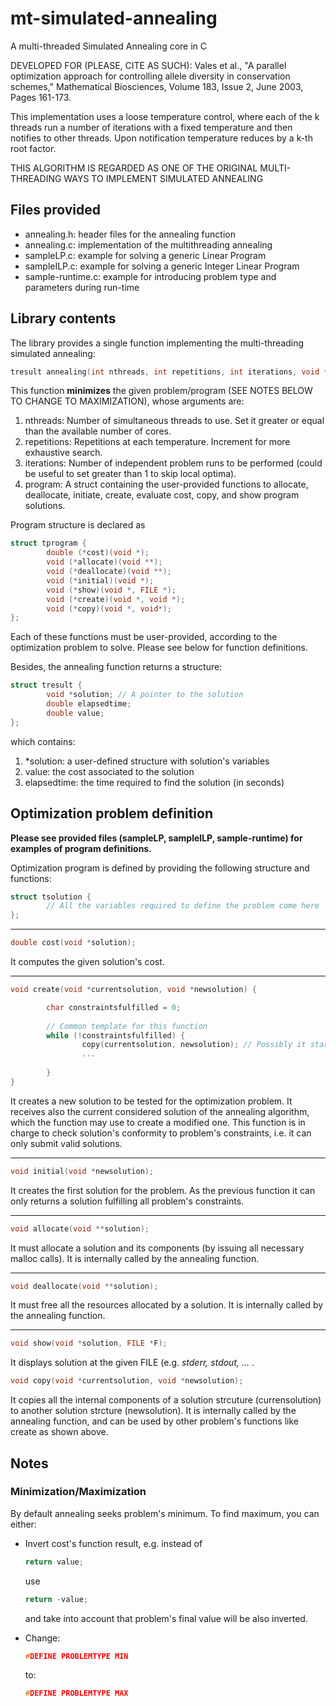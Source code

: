 # mt-simulated-annealing
A multi-threaded Simulated Annealing core in C

DEVELOPED FOR (PLEASE, CITE AS SUCH):
Vales et al., "A parallel optimization approach for controlling allele diversity in conservation schemes,"
Mathematical Biosciences, Volume 183, Issue 2, June 2003, Pages 161-173.

This implementation uses a loose temperature control, where each of the k threads run a number of iterations
with a fixed temperature and then notifies to other threads. Upon notification temperature reduces by 
a k-th root factor.

THIS ALGORITHM IS REGARDED AS ONE OF THE ORIGINAL MULTI-THREADING WAYS TO IMPLEMENT SIMULATED ANNEALING


<h2>Files provided</h2>

<ul>
<li> annealing.h: header files for the annealing function
<li> annealing.c: implementation of the multithreading annealing
<li> sampleLP.c: example for solving a generic Linear Program
<li> sampleILP.c: example for solving a generic Integer Linear Program
<li> sample-runtime.c: example for introducing problem type and parameters during run-time
</ul>

<h2>Library contents</h2>

The library provides a single function implementing the multi-threading simulated annealing:<br>

```c
tresult annealing(int nthreads, int repetitions, int iterations, void *program);
```

This function <b>minimizes</b> the given problem/program (SEE NOTES BELOW TO CHANGE TO MAXIMIZATION), whose arguments are:

<ol>
<li> nthreads: Number of simultaneous threads to use. Set it greater or equal than the available number of cores.
<li> repetitions: Repetitions at each temperature. Increment for more exhaustive search. 
<li> iterations: Number of independent problem runs to be performed (could be useful to set greater than 1 to skip local optima). 
<li> program: A struct containing the user-provided functions to allocate, deallocate, initiate, create, evaluate cost, copy, and show program solutions.
</ol>

Program structure is declared as 

```c
struct tprogram {
        double (*cost)(void *);
        void (*allocate)(void **);
        void (*deallocate)(void **);
        void (*initial)(void *);
        void (*show)(void *, FILE *);
        void (*create)(void *, void *);
        void (*copy)(void *, void*);
};
```

Each of these functions must be user-provided, according to the optimization problem to solve. Please see below for function definitions.

Besides, the annealing function returns a structure:

```c
struct tresult {
        void *solution; // A pointer to the solution
        double elapsedtime;
        double value;
};
```

which contains: 

<ol>
<li> *solution: a user-defined structure with solution's variables   
<li> value: the cost associated to the solution
<li> elapsedtime: the time required to find the solution (in seconds)
</ol>

<h2>Optimization problem definition</h2>

<b>Please see provided files (sampleLP, sampleILP, sample-runtime) for examples of program definitions.</b>

Optimization program is defined by providing the following structure and functions:

```c
struct tsolution {
        // All the variables required to define the problem come here
};
```
<hr>

```c
double cost(void *solution); 
```

It computes the given solution's cost.

<hr>

```c
void create(void *currentsolution, void *newsolution) {

        char constraintsfulfilled = 0;
        
        // Common template for this function
        while (!constraintsfulfilled) {
                copy(currentsolution, newsolution); // Possibly it starts by creating a copy of the current solution
                ...
                
        }
}
```
It creates a new solution to be tested for the optimization problem. It receives also the current considered solution of the annealing algorithm, which the function may use to create a modified one. This function is in charge to check solution's conformity to problem's constraints, i.e. it can only submit valid solutions.
<hr>

```c
void initial(void *newsolution);
```

It creates the first solution for the problem. As the previous function it can only returns a solution fulfilling all problem's constraints. 
<hr>

```c
void allocate(void **solution);
```
It must allocate a solution and its components (by issuing all necessary malloc calls). It is internally called by the annealing function. 
<hr>

```c
void deallocate(void **solution);
```
It must free all the resources allocated by a solution. It is internally called by the annealing function. 
<hr>


```c
void show(void *solution, FILE *F);
```
It displays solution at the given FILE (e.g. <i> stderr, stdout, ... </i>. 

```c
void copy(void *currentsolution, void *newsolution);
```
It copies all the internal components of a solution strcuture (currensolution) to another solution strcture (newsolution). It is internally called by the annealing function, and can be used by other problem's functions like create as shown above.

<h2>Notes</h2>

<h3> Minimization/Maximization </h3>

By default annealing seeks problem's minimum. To find maximum, you can either:

<ul>
<li> Invert cost's function result, e.g. instead of 

```c
return value;
```

use

```c
return -value;
```

and take into account that problem's final value will be also inverted. 

<li> Change:

```c
#DEFINE PROBLEMTYPE MIN
```

to:

```c
#DEFINE PROBLEMTYPE MAX
```
</ul>


